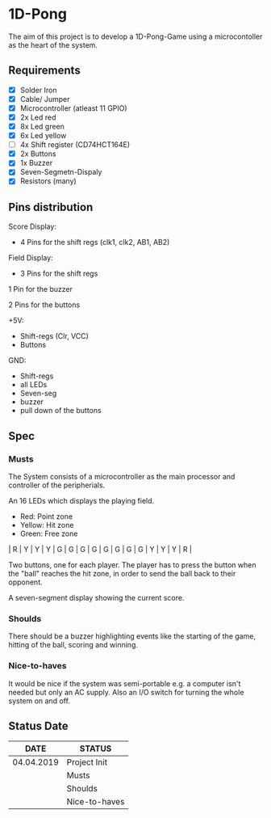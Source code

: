 # 1D-Pong
The aim of this project is to develop a 1D-Pong-Game using a microcontoller as the heart of the system.

## Requirements ##
- [x] Solder Iron
- [x] Cable/ Jumper
- [x] Microcontroller (atleast 11 GPIO)
- [x] 2x Led red
- [x] 8x Led green
- [x] 6x Led yellow
- [ ] 4x Shift register (CD74HCT164E)
- [x] 2x Buttons
- [x] 1x Buzzer
- [x] Seven-Segmetn-Dispaly
- [x] Resistors (many)

## Pins distribution ##
Score Display:
  - 4 Pins for the shift regs (clk1, clk2, AB1, AB2)
  
Field Display:
  - 3 Pins for the shift regs

1 Pin for the buzzer

2 Pins for the buttons

+5V:
  - Shift-regs (Clr, VCC)
  - Buttons

GND:
  - Shift-regs
  - all LEDs
  - Seven-seg
  - buzzer
  - pull down of the buttons
  
## Spec ##
### Musts ###
The System consists of a microcontroller as the main processor and controller of the peripherials.

An 16 LEDs which displays the playing field.
  - Red:     Point zone
  - Yellow:  Hit zone
  - Green:   Free zone
  
  | R | Y | Y | Y | G | G | G | G | G | G | G | G | Y | Y | Y | R |
  
Two buttons, one for each player. The player has to press the button when the "ball" reaches the hit zone, in order to send the ball back to their opponent.

A seven-segment display showing the current score.

### Shoulds ###
There should be a buzzer highlighting events like the starting of the game, hitting of the ball, scoring and winning.


### Nice-to-haves ###
It would be nice if the system was semi-portable e.g. a computer isn't needed but only an AC supply.
Also an I/O switch for turning the whole system on and off.
 
## Status Date ##

| DATE      | STATUS      |
| --------- | ----------- |
| 04.04.2019| Project Init|
|| Musts|
|| Shoulds|
|| Nice-to-haves|

